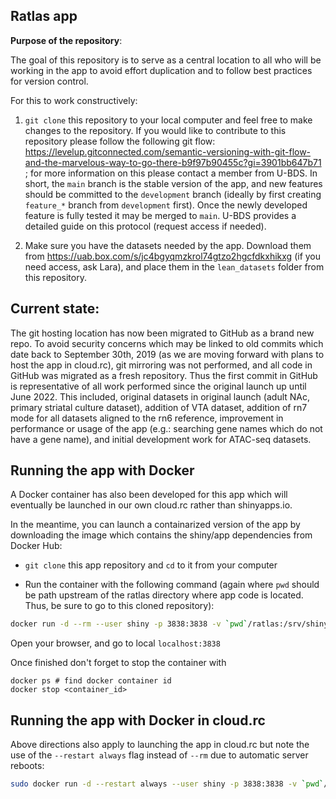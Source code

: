 ## Ratlas app

__Purpose of the repository__: 

The goal of this repository is to serve as a central location to all who will be working in the app to avoid effort duplication and to follow best practices for version control.

For this to work constructively: 

1) `git clone` this repository to your local computer and feel free to make changes to the repository. If you would like to contribute to this repository please follow the following git flow: https://levelup.gitconnected.com/semantic-versioning-with-git-flow-and-the-marvelous-way-to-go-there-b9f97b90455c?gi=3901bb647b71 ; for more information on this please contact a member from U-BDS. In short, the `main` branch is the stable version of the app, and new features should be committed to the `development` branch (ideally by first creating `feature_*` branch from `development` first). Once the newly developed feature is fully tested it may be merged to `main`. U-BDS provides a detailed guide on this protocol (request access if needed).

2) Make sure you have the datasets needed by the app. Download them from https://uab.box.com/s/jc4bgyqmzkrol74gtzo2hgcfdkxhikxg (if you need access, ask Lara), and place them in the `lean_datasets` folder from this repository.

## Current state:

The git hosting location has now been migrated to GitHub as a brand new repo. To avoid security concerns which may be linked to old commits which date back to September 30th, 2019 (as we are moving forward with plans to host the app in cloud.rc), git mirroring was not performed, and all code in GitHub was migrated as a fresh repository. Thus the first commit in GitHub is representative of all work performed since the original launch up until June 2022. This included, original datasets in original launch (adult NAc, primary striatal culture dataset), addition of VTA dataset, addition of rn7 mode for all datasets aligned to the rn6 reference, improvement in performance or usage of the app (e.g.: searching gene names which do not have a gene name), and initial development work for ATAC-seq datasets.

## Running the app with Docker

A Docker container has also been developed for this app which will eventually be launched in our own cloud.rc rather than shinyapps.io.

In the meantime, you can launch a containarized version of the app by downloading the image which contains the shiny/app dependencies from Docker Hub: 

* `git clone` this app repository and `cd` to it from your computer

* Run the container with the following command (again where `pwd` should be path upstream of the ratlas directory where app code is located. Thus, be sure to go to this cloned repository):

```bash
docker run -d --rm --user shiny -p 3838:3838 -v `pwd`/ratlas:/srv/shiny-server/ -v `pwd`/shiny_app_logs:/var/log/shiny-server uabbds/ratlas:0.3.0
```

Open your browser, and go to local `localhost:3838`

Once finished don't forget to stop the container with

```
docker ps # find docker container id
docker stop <container_id>
```

## Running the app with Docker in cloud.rc

Above directions also apply to launching the app in cloud.rc but note the use of the `--restart always` flag instead of `--rm` due to automatic server reboots:

```bash
sudo docker run -d --restart always --user shiny -p 3838:3838 -v `pwd`/ratlas:/srv/shiny-server/ -v `pwd`/shiny_app_logs:/var/log/shiny-server uabbds/ratlas:0.3.0
```